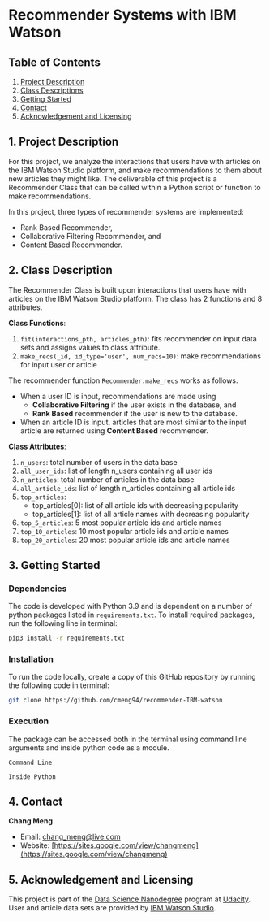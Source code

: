 # Recommender Systems with IBM Watson

## Table of Contents
1. [Project Description](#intro)
2. [Class Descriptions](#class)
3. [Getting Started](#start)
4. [Contact](#contact)
5. [Acknowledgement and Licensing](#acknowledge)

<a id='intro'></a>
## 1. Project Description
For this project, we analyze the interactions that users have with articles on the IBM Watson Studio platform, and make recommendations to them about new articles they might like. The deliverable of this project is a Recommender Class that can be called within a Python script or function to make recommendations.

In this project, three types of recommender systems are implemented:
* Rank Based Recommender,
* Collaborative Filtering Recommender, and
* Content Based Recommender.

<a id='class'></a>
## 2. Class Description
The Recommender Class is built upon interactions that users have with articles on the IBM Watson Studio platform. The class has 2 functions and 8 attributes.

**Class Functions**:
1. `fit(interactions_pth, articles_pth)`: fits recommender on input data sets and assigns values to class attribute.
2. `make_recs(_id, id_type='user', num_recs=10)`: make recommendations for input user or article

The recommender function `Recommender.make_recs` works as follows.
* When a user ID is input, recommendations are made using
     * **Collaborative Filtering** if the user exists in the database, and
     * **Rank Based** recommender if the user is new to the database.
* When an article ID is input, articles that are most similar to the input article are returned using **Content Based** recommender.

**Class Attributes**:
1. `n_users`:         total number of users in the data base
2. `all_user_ids`:    list of length n_users containing all user ids 
3. `n_articles`:      total number of articles in the data base
4. `all_article_ids`: list of length n_articles containing all article ids
5. `top_articles`: 
    - top_articles[0]: list of all article ids with decreasing popularity
    - top_articles[1]: list of all article names with decreasing popularity
6. `top_5_articles`:  5 most popular article ids and article names
7. `top_10_articles`: 10 most popular article ids and article names
8. `top_20_articles`: 20 most popular article ids and article names


<a id='start'></a>
## 3. Getting Started
### Dependencies
The code is developed with Python 3.9 and is dependent on a number of python packages listed in `requirements.txt`. To install required packages, run the following line in terminal:
```sh
pip3 install -r requirements.txt
```

### Installation
To run the code locally, create a copy of this GitHub repository by running the following code in terminal:
```sh
git clone https://github.com/cmeng94/recommender-IBM-watson
```

### Execution
The package can be accessed both in the terminal using command line arguments and inside python code as a module.

`Command Line`

`Inside Python`


<a id='contact'></a>
## 4. Contact
**Chang Meng**
* Email: chang_meng@live.com
* Website: [https://sites.google.com/view/changmeng](https://sites.google.com/view/changmeng)

<a id='acknowledge'></a>
## 5. Acknowledgement and Licensing
This project is part of the [Data Science Nanodegree](https://www.udacity.com/course/data-scientist-nanodegree--nd025) program at [Udacity](https://www.udacity.com/). User and article data sets are provided by [IBM Watson Studio](https://www.ibm.com/cloud/watson-studio).